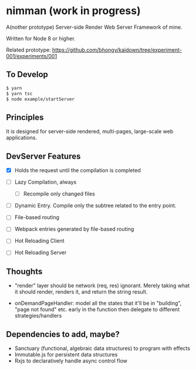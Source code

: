 # nimman (work in progress)
A(nother prototype) Server-side Render Web Server Framework of mine.

Written for Node 8 or higher.

Related prototype: https://github.com/bhongy/kaidown/tree/experiment-001/experiments/001


## To Develop

```sh
$ yarn
$ yarn tsc
$ node example/startServer
```


## Principles

It is designed for server-side rendered, multi-pages, large-scale web applications.


## DevServer Features

- [X] Holds the request until the compilation is completed
- [ ] Lazy Compilation, always
  - [ ] Recompile only changed files
- [ ] Dynamic Entry. Compile only the subtree related to the entry point.
- [ ] File-based routing
- [ ] Webpack entries generated by file-based routing
- [ ] Hot Reloading Client
- [ ] Hot Reloading Server


## Thoughts

- "render" layer should be network (req, res) ignorant. Merely taking what it should render, renders it, and return the string result.

- onDemandPageHandler: model all the states that it'll be in "building", "page not found" etc. early in the function then delegate to different strategies/handlers


## Dependencies to add, maybe?

- Sanctuary (functional, algebraic data structures) to program with effects
- Immutable.js for persistent data structures
- Rxjs to declaratively handle async control flow
